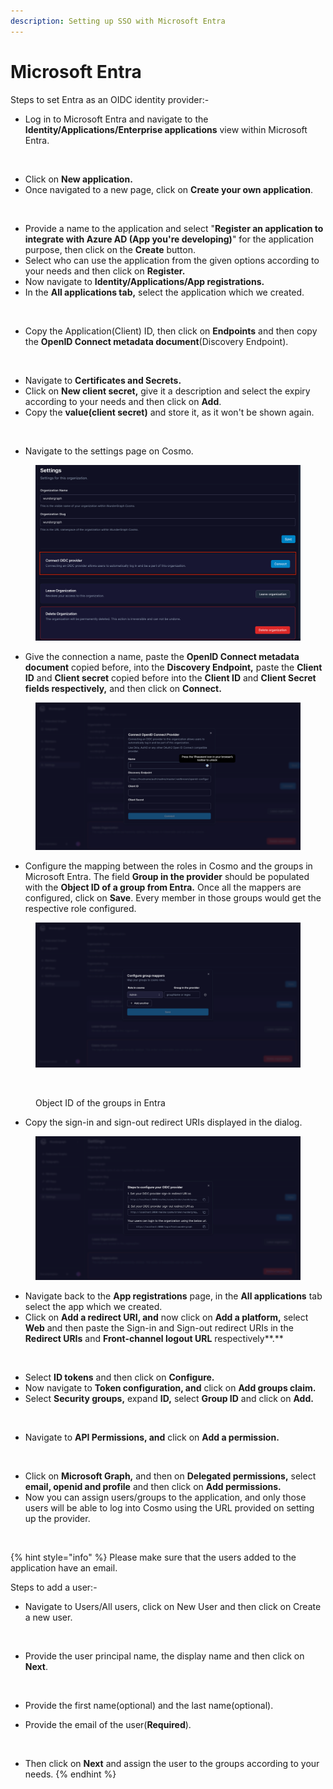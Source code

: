 ```yaml
---
description: Setting up SSO with Microsoft Entra
---
```


# Microsoft Entra

Steps to set Entra as an OIDC identity provider:-

* Log in to Microsoft Entra and navigate to the **Identity/Applications/Enterprise applications** view within Microsoft Entra.

<figure><img src="../../.gitbook/assets/Screenshot 2024-03-14 at 2.35.33 PM.png" alt=""><figcaption></figcaption></figure>

* Click on **New application.**
* Once navigated to a new page, click on **Create your own application**.

<figure><img src="../../.gitbook/assets/Screenshot 2024-03-14 at 3.13.08 AM.png" alt=""><figcaption></figcaption></figure>

* Provide a name to the application and select "**Register an application to integrate with Azure AD (App you're developing)**"  for the application purpose, then click on the **Create** button.
* Select who can use the application from the given options according to your needs and then click on **Register.**
* Now navigate to **Identity/Applications/App registrations.**
* In the **All applications tab,** select the application which we created.

<figure><img src="../../.gitbook/assets/Screenshot 2024-03-14 at 3.29.42 PM.png" alt=""><figcaption></figcaption></figure>

* Copy the Application(Client) ID, then click on **Endpoints** and then copy the **OpenID Connect metadata document**(Discovery Endpoint).

<figure><img src="../../.gitbook/assets/Screenshot 2024-03-14 at 3.34.17 AM.png" alt=""><figcaption></figcaption></figure>

* Navigate to **Certificates and Secrets.**
* Click on **New client secret,** give it a description and select the expiry according to your needs and then click on **Add**.
* Copy the **value(client secret)** and store it, as it won't be shown again.

<figure><img src="../../.gitbook/assets/Screenshot 2024-03-14 at 3.28.07 AM.png" alt=""><figcaption></figcaption></figure>

* Navigate to the settings page on Cosmo.

<figure><img src="../../.gitbook/assets/image (6).png" alt=""><figcaption></figcaption></figure>

* Give the connection a name, paste the **OpenID Connect metadata document** copied before, into the **Discovery Endpoint,** paste the **Client ID** and **Client secret** copied before into the **Client ID** and **Client Secret fields respectively,** and then click on **Connect.**

<figure><img src="../../.gitbook/assets/image (7).png" alt=""><figcaption></figcaption></figure>

* Configure the mapping between the roles in Cosmo and the groups in Microsoft Entra. The field **Group in the provider** should be populated with the **Object ID of a group from Entra.** Once all the mappers are configured, click on **Save**. Every member in those groups would get the respective role configured.

<figure><img src="../../.gitbook/assets/image (9).png" alt=""><figcaption></figcaption></figure>

<figure><img src="../../.gitbook/assets/Screenshot 2024-03-14 at 3.41.42 AM (1).png" alt=""><figcaption><p>Object ID of the groups in Entra</p></figcaption></figure>

* Copy the sign-in and sign-out redirect URIs displayed in the dialog.

<figure><img src="../../.gitbook/assets/image (10).png" alt=""><figcaption></figcaption></figure>

* Navigate back to the **App registrations** page, in the **All applications** tab select the app which we created.
* Click on **Add a redirect URI, and** now click on **Add a platform,** select **Web** and then paste the Sign-in and Sign-out redirect URIs in the **Redirect URIs** and **Front-channel logout URL** respectively**.**

<figure><img src="../../.gitbook/assets/Screenshot 2024-03-14 at 3.21.45 AM.png" alt=""><figcaption></figcaption></figure>

* Select **ID tokens** and then click on **Configure.**
* Now navigate to **Token configuration, and** click on **Add groups claim.**
* Select **Security groups,** expand **ID,** select **Group ID** and click on **Add.**

<figure><img src="../../.gitbook/assets/Screenshot 2024-03-14 at 3.44.33 PM.png" alt=""><figcaption></figcaption></figure>

* Navigate to **API Permissions, and** click on **Add a permission.**

<figure><img src="../../.gitbook/assets/Screenshot 2024-03-14 at 3.41.25 PM.png" alt=""><figcaption></figcaption></figure>

* Click on **Microsoft Graph,** and then on **Delegated permissions,** select **email, openid and profile** and then click on **Add permissions.**
* Now you can assign users/groups to the application, and only those users will be able to log into Cosmo using the URL provided on setting up the provider.

<figure><img src="../../.gitbook/assets/Screenshot 2024-03-14 at 3.35.30 PM.png" alt=""><figcaption></figcaption></figure>

{% hint style="info" %}
Please make sure that the users added to the application have an email.

Steps to add a user:-

*   Navigate to Users/All users, click on New User and then click on Create a new user.

    <figure><img src="../../.gitbook/assets/Screenshot 2024-03-14 at 2.48.55 PM (1).png" alt=""><figcaption></figcaption></figure>
*   Provide the user principal name, the display name and then click on **Next**.

    <figure><img src="../../.gitbook/assets/Screenshot 2024-03-14 at 2.51.16 PM.png" alt=""><figcaption></figcaption></figure>
* Provide the first name(optional) and the last name(optional).
*   Provide the email of the user(**Required**).

    <figure><img src="../../.gitbook/assets/Screenshot 2024-03-14 at 2.53.07 PM.png" alt=""><figcaption></figcaption></figure>
* Then click on **Next** and assign the user to the groups according to your needs.
{% endhint %}
